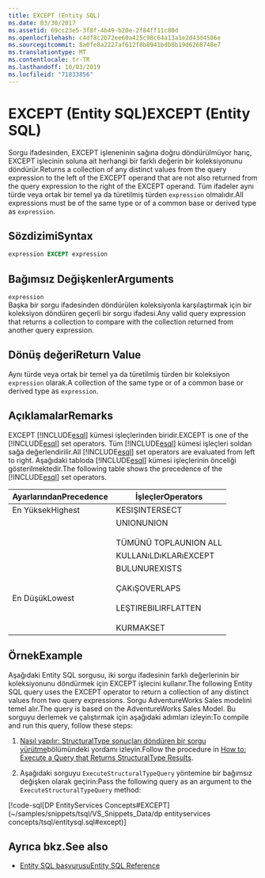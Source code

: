 ```yaml
---
title: EXCEPT (Entity SQL)
ms.date: 03/30/2017
ms.assetid: 69cc23e5-3f8f-4b49-b20e-2f84ff11c80d
ms.openlocfilehash: c4df8c2b72ee60a425c98c64a13a1e2d43d4506e
ms.sourcegitcommit: 8a0fe8a2227af612f8b8941bdb8b19d6268748e7
ms.translationtype: MT
ms.contentlocale: tr-TR
ms.lasthandoff: 10/03/2019
ms.locfileid: "71833856"
---
```

# <a name="except-entity-sql"></a><span data-ttu-id="f61f2-102">EXCEPT (Entity SQL)</span><span class="sxs-lookup"><span data-stu-id="f61f2-102">EXCEPT (Entity SQL)</span></span>
<span data-ttu-id="f61f2-103">Sorgu ifadesinden, EXCEPT işleneninin sağına doğru döndürülmüyor harıç, EXCEPT işlecinin soluna ait herhangi bir farklı değerin bir koleksiyonunu döndürür.</span><span class="sxs-lookup"><span data-stu-id="f61f2-103">Returns a collection of any distinct values from the query expression to the left of the EXCEPT operand that are not also returned from the query expression to the right of the EXCEPT operand.</span></span> <span data-ttu-id="f61f2-104">Tüm ifadeler aynı türde veya ortak bir temel ya da türetilmiş türden `expression` olmalıdır.</span><span class="sxs-lookup"><span data-stu-id="f61f2-104">All expressions must be of the same type or of a common base or derived type as `expression`.</span></span>  
  
## <a name="syntax"></a><span data-ttu-id="f61f2-105">Sözdizimi</span><span class="sxs-lookup"><span data-stu-id="f61f2-105">Syntax</span></span>  
  
```sql  
expression EXCEPT expression  
```  
  
## <a name="arguments"></a><span data-ttu-id="f61f2-106">Bağımsız Değişkenler</span><span class="sxs-lookup"><span data-stu-id="f61f2-106">Arguments</span></span>  
 `expression`  
 <span data-ttu-id="f61f2-107">Başka bir sorgu ifadesinden döndürülen koleksiyonla karşılaştırmak için bir koleksiyon döndüren geçerli bir sorgu ifadesi.</span><span class="sxs-lookup"><span data-stu-id="f61f2-107">Any valid query expression that returns a collection to compare with the collection returned from another query expression.</span></span>  
  
## <a name="return-value"></a><span data-ttu-id="f61f2-108">Dönüş değeri</span><span class="sxs-lookup"><span data-stu-id="f61f2-108">Return Value</span></span>  
 <span data-ttu-id="f61f2-109">Aynı türde veya ortak bir temel ya da türetilmiş türden bir koleksiyon `expression` olarak.</span><span class="sxs-lookup"><span data-stu-id="f61f2-109">A collection of the same type or of a common base or derived type as `expression`.</span></span>  
  
## <a name="remarks"></a><span data-ttu-id="f61f2-110">Açıklamalar</span><span class="sxs-lookup"><span data-stu-id="f61f2-110">Remarks</span></span>  
 <span data-ttu-id="f61f2-111">EXCEPT [!INCLUDE[esql](../../../../../../includes/esql-md.md)] kümesi işleçlerinden biridir.</span><span class="sxs-lookup"><span data-stu-id="f61f2-111">EXCEPT is one of the [!INCLUDE[esql](../../../../../../includes/esql-md.md)] set operators.</span></span> <span data-ttu-id="f61f2-112">Tüm [!INCLUDE[esql](../../../../../../includes/esql-md.md)] kümesi işleçleri soldan sağa değerlendirilir.</span><span class="sxs-lookup"><span data-stu-id="f61f2-112">All [!INCLUDE[esql](../../../../../../includes/esql-md.md)] set operators are evaluated from left to right.</span></span> <span data-ttu-id="f61f2-113">Aşağıdaki tabloda [!INCLUDE[esql](../../../../../../includes/esql-md.md)] kümesi işleçlerinin önceliği gösterilmektedir.</span><span class="sxs-lookup"><span data-stu-id="f61f2-113">The following table shows the precedence of the [!INCLUDE[esql](../../../../../../includes/esql-md.md)] set operators.</span></span>  
  
|<span data-ttu-id="f61f2-114">Ayarlarından</span><span class="sxs-lookup"><span data-stu-id="f61f2-114">Precedence</span></span>|<span data-ttu-id="f61f2-115">İşleçler</span><span class="sxs-lookup"><span data-stu-id="f61f2-115">Operators</span></span>|  
|----------------|---------------|  
|<span data-ttu-id="f61f2-116">En Yüksek</span><span class="sxs-lookup"><span data-stu-id="f61f2-116">Highest</span></span>|<span data-ttu-id="f61f2-117">KESIŞ</span><span class="sxs-lookup"><span data-stu-id="f61f2-117">INTERSECT</span></span>|  
||<span data-ttu-id="f61f2-118">UNION</span><span class="sxs-lookup"><span data-stu-id="f61f2-118">UNION</span></span><br /><br /> <span data-ttu-id="f61f2-119">TÜMÜNÜ TOPLA</span><span class="sxs-lookup"><span data-stu-id="f61f2-119">UNION ALL</span></span>|  
||<span data-ttu-id="f61f2-120">KULLANıLDıKLARı</span><span class="sxs-lookup"><span data-stu-id="f61f2-120">EXCEPT</span></span>|  
|<span data-ttu-id="f61f2-121">En Düşük</span><span class="sxs-lookup"><span data-stu-id="f61f2-121">Lowest</span></span>|<span data-ttu-id="f61f2-122">BULUNUR</span><span class="sxs-lookup"><span data-stu-id="f61f2-122">EXISTS</span></span><br /><br /> <span data-ttu-id="f61f2-123">ÇAKıŞ</span><span class="sxs-lookup"><span data-stu-id="f61f2-123">OVERLAPS</span></span><br /><br /> <span data-ttu-id="f61f2-124">LEŞTIREBILIR</span><span class="sxs-lookup"><span data-stu-id="f61f2-124">FLATTEN</span></span><br /><br /> <span data-ttu-id="f61f2-125">KURMAK</span><span class="sxs-lookup"><span data-stu-id="f61f2-125">SET</span></span>|  
  
## <a name="example"></a><span data-ttu-id="f61f2-126">Örnek</span><span class="sxs-lookup"><span data-stu-id="f61f2-126">Example</span></span>  
 <span data-ttu-id="f61f2-127">Aşağıdaki Entity SQL sorgusu, iki sorgu ifadesinin farklı değerlerinin bir koleksiyonunu döndürmek için EXCEPT işlecini kullanır.</span><span class="sxs-lookup"><span data-stu-id="f61f2-127">The following Entity SQL query uses the EXCEPT operator to return a collection of any distinct values from two query expressions.</span></span> <span data-ttu-id="f61f2-128">Sorgu AdventureWorks Sales modelini temel alır.</span><span class="sxs-lookup"><span data-stu-id="f61f2-128">The query is based on the AdventureWorks Sales Model.</span></span> <span data-ttu-id="f61f2-129">Bu sorguyu derlemek ve çalıştırmak için aşağıdaki adımları izleyin:</span><span class="sxs-lookup"><span data-stu-id="f61f2-129">To compile and run this query, follow these steps:</span></span>  
  
1. <span data-ttu-id="f61f2-130">[Nasıl yapılır: StructuralType sonuçları döndüren bir sorgu yürütme](../how-to-execute-a-query-that-returns-structuraltype-results.md)bölümündeki yordamı izleyin.</span><span class="sxs-lookup"><span data-stu-id="f61f2-130">Follow the procedure in [How to: Execute a Query that Returns StructuralType Results](../how-to-execute-a-query-that-returns-structuraltype-results.md).</span></span>  
  
2. <span data-ttu-id="f61f2-131">Aşağıdaki sorguyu `ExecuteStructuralTypeQuery` yöntemine bir bağımsız değişken olarak geçirin:</span><span class="sxs-lookup"><span data-stu-id="f61f2-131">Pass the following query as an argument to the `ExecuteStructuralTypeQuery` method:</span></span>  
  
 [!code-sql[DP EntityServices Concepts#EXCEPT](~/samples/snippets/tsql/VS_Snippets_Data/dp entityservices concepts/tsql/entitysql.sql#except)]  
  
## <a name="see-also"></a><span data-ttu-id="f61f2-132">Ayrıca bkz.</span><span class="sxs-lookup"><span data-stu-id="f61f2-132">See also</span></span>

- [<span data-ttu-id="f61f2-133">Entity SQL başvurusu</span><span class="sxs-lookup"><span data-stu-id="f61f2-133">Entity SQL Reference</span></span>](entity-sql-reference.md)

